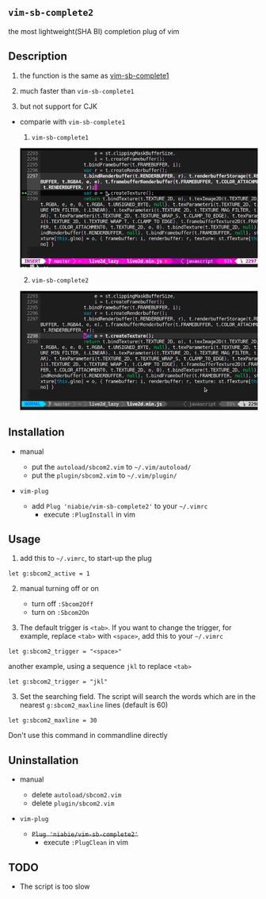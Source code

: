 ## `vim-sb-complete2`

the most lightweight(SHA BI) completion plug of vim

## Description

1. the function is the same as [vim-sb-complete1](https://github.com/NiaBie/vim-sb-complete1)

2. much faster than `vim-sb-complete1`

3. but not support for CJK

- comparie with `vim-sb-complete1`

    1. `vim-sb-complete1`

    ![](demo/demo3.gif)

    2. `vim-sb-complete2`

    ![](demo/demo4.gif)

## Installation

- manual
    - put the `autoload/sbcom2.vim` to `~/.vim/autoload/`
    - put the `plugin/sbcom2.vim` to `~/.vim/plugin/`

- `vim-plug`
    - add `Plug 'niabie/vim-sb-complete2'` to your `~/.vimrc`
        - execute `:PlugInstall` in vim

## Usage

1. add this to `~/.vimrc`, to start-up the plug

```vim
let g:sbcom2_active = 1
```

2. manual turning off or on
    - turn off `:Sbcom2Off`
    - turn on `:Sbcom2On`

3. The default trigger is `<tab>`. If you want to change the trigger, for example, replace `<tab>` with `<space>`, add this to your `~/.vimrc`

```vim
let g:sbcom2_trigger = "<space>"
```

another example, using a sequence `jkl` to replace `<tab>`

```vim
let g:sbcom2_trigger = "jkl"
```

3. Set the searching field. The script will search the words which are in the nearest `g:sbcom2_maxline` lines (default is 60)

```vim
let g:sbcom2_maxline = 30
```

Don't use this command in commandline directly

## Uninstallation

- manual
    - delete `autoload/sbcom2.vim`
    - delete `plugin/sbcom2.vim`

- `vim-plug`
    -  ~~`Plug 'niabie/vim-sb-complete2'`~~
        - execute `:PlugClean` in vim

## TODO

- The script is too slow
